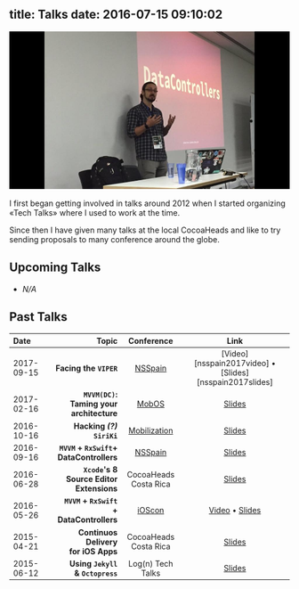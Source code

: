 title: Talks
date: 2016-07-15 09:10:02
---

![](./index/cover.jpg)

I first began getting involved in talks around 2012 when I started organizing «Tech Talks» where I used to work at the time.

Since then I have given many talks at the local CocoaHeads and like to try sending proposals to many conference around the globe.

## Upcoming Talks

- _N/A_

## Past Talks

| Date         |                                    Topic |          Conference          |                   Link                   |
| :----------- | ---------------------------------------: | :--------------------------: | :--------------------------------------: |
| 2017-09-15   | **Facing the `VIPER`** | [NSSpain][nsspain] | [Video][nsspain2017video] • [Slides][nsspain2017slides] |
| 2017-02-16   | **`MVVM(DC)`:<br/>Taming your architecture** |        [MobOS][mobos]        |          [Slides][mobosslides]           |
| 2016-10-16 |               **Hacking _(?)_ `SiriKi`** | [Mobilization][mobilization] |           [Slides][mobslides]            |
| 2016-09-16 | **`MVVM` + `RxSwift`+<br/>DataControllers** |      [NSSpain][nsspain]      |         [Slides][nsspainslides]          |
| 2016-06-28 | **`Xcode`'s 8<br/>Source Editor Extensions** |  CocoaHeads<br/>Costa Rica   |        [Slides][xcodeextensions]         |
| 2016-05-26 | **`MVVM` + `RxSwift`<br/>+ DataControllers** |       [iOScon][ioscon]       | [Video][iosconvideo] • [Slides][iosconslides] |
| 2015-04-21 |  **Continuos Delivery<br/>for iOS Apps** |  CocoaHeads<br/>Costa Rica   |            [Slides][fastlane]            |
| 2015-06-12 |     **Using `Jekyll`<br/>& `Octopress`** |      Log(n) Tech Talks       |             [Slides][jekyll]             |

[mobosslides]:https://speakerdeck.com/esttorhe/mvvm-dc-taming-your-architecture
[mobos]:http://romobos.com/agenda-2
[mobilization]:http://2016.mobilization.pl
[mobslides]:https://speakerdeck.com/esttorhe/hacking-siriki-mobilization-2016
[nsspain]:http://nsspain.com
[nsspainslides]:https://speakerdeck.com/esttorhe/mvvm-plus-rxswift-plus-datacontrollers-1

[ioscon]:https://skillsmatter.com/conferences/7598-ioscon-2016-the-conference-for-ios-and-swift-developers

[iosconvideo]:https://skillsmatter.com/skillscasts/7863-mvvm-rxswift-and-datacontrollers
[iosconslides]:https://speakerdeck.com/esttorhe/mvvm-plus-rxswift-plus-datacontrollers
[fastlane]:https://speakerdeck.com/esttorhe/continuos-delivery-for-ios-apps
[jekyll]:https://speakerdeck.com/esttorhe/using-jekyll-and-octopress
[xcodeextensions]:https://speakerdeck.com/esttorhe/xcodes-8-source-editor-extensions#
[nsspainvideo]:https://vimeo.com/album/4786409/video/235312913
[nsspainslides]:https://speakerdeck.com/esttorhe/facing-the-viper
